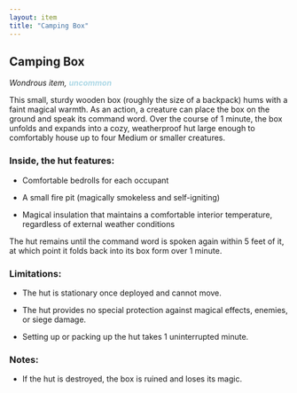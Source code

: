 ```yaml
---
layout: item
title: "Camping Box"
---
```

## Camping Box
*Wondrous item,* <strong style="color: lightblue"><em>uncommon</em></strong>

This small, sturdy wooden box (roughly the size of a backpack) hums with a faint magical warmth. As an action, a creature can place the box on the ground and speak its command word. Over the course of 1 minute, the box unfolds and expands into a cozy, weatherproof hut large enough to comfortably house up to four Medium or smaller creatures.

### **Inside, the hut features**:

* Comfortable bedrolls for each occupant

* A small fire pit (magically smokeless and self-igniting)

* Magical insulation that maintains a comfortable interior temperature, regardless of external weather conditions

The hut remains until the command word is spoken again within 5 feet of it, at which point it folds back into its box form over 1 minute.

### **Limitations**:

* The hut is stationary once deployed and cannot move.

* The hut provides no special protection against magical effects, enemies, or siege damage.

* Setting up or packing up the hut takes 1 uninterrupted minute.

### **Notes**:

* If the hut is destroyed, the box is ruined and loses its magic.